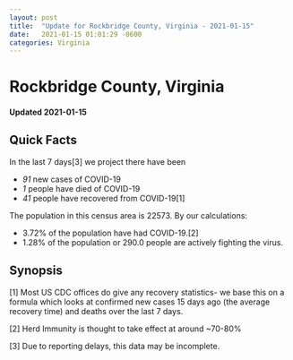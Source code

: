 ```yaml
---
layout: post
title:  "Update for Rockbridge County, Virginia - 2021-01-15"
date:   2021-01-15 01:01:29 -0600
categories: Virginia
---
```


# Rockbridge County, Virginia
#### Updated 2021-01-15

## Quick Facts

In the last 7 days[3] we project there have been
- *91* new cases of COVID-19
- *1* people have died of COVID-19
- *41* people have recovered from COVID-19[1]

The population in this census area is 22573. By our calculations:
- 3.72% of the population have had COVID-19.[2]
- 1.28% of the population or 290.0 people are actively fighting the virus.

## Synopsis




[1] Most US CDC offices do give any recovery statistics- we base this on a formula which looks at confirmed new cases
15 days ago (the average recovery time) and deaths over the last 7 days.

[2] Herd Immunity is thought to take effect at around ~70-80%

[3] Due to reporting delays, this data may be incomplete.
 
    